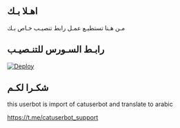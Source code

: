 ## اهـلا بـك
مـن هـنا تستطيـع عمـل رابط تنصيـب خـاص بـك

## رابـط السـورس للتنـصيـب

[![Deploy](https://www.herokucdn.com/deploy/button.svg)](https://heroku.com/deploy?template=https://github.com/apoosh56/jmthon)

## شكـرا لكـم 


this userbot is import of catuserbot and translate to arabic

https://t.me/catuserbot_support
